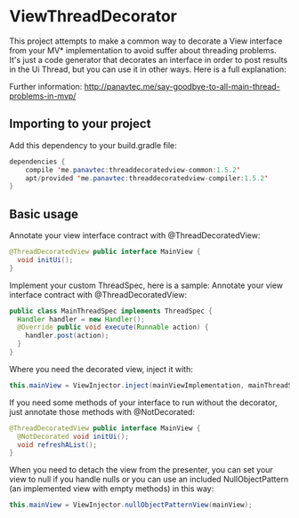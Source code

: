 # ViewThreadDecorator

This project attempts to make a common way to decorate a View interface from your MV* implementation to avoid suffer about threading problems. It's just a code generator that decorates an interface in order to post results in the Ui Thread, but you can use it in other ways. Here is a full explanation:

Further information: http://panavtec.me/say-goodbye-to-all-main-thread-problems-in-mvp/

## Importing to your project
Add this dependency to your build.gradle file:

```java
dependencies {
    compile 'me.panavtec:threaddecoratedview-common:1.5.2'
    apt/provided 'me.panavtec:threaddecoratedview-compiler:1.5.2'
}
```
## Basic usage
Annotate your view interface contract with @ThreadDecoratedView:
```java
@ThreadDecoratedView public interface MainView {
  void initUi();
}
```
Implement your custom ThreadSpec, here is a sample:
Annotate your view interface contract with @ThreadDecoratedView:
```java
public class MainThreadSpec implements ThreadSpec {
  Handler handler = new Handler();
  @Override public void execute(Runnable action) {
    handler.post(action);
  }
}
```
Where you need the decorated view, inject it with:
```java
this.mainView = ViewInjector.inject(mainViewImplementation, mainThreadSpec);
```
If you need some methods of your interface to run without the decorator, just annotate those methods with  @NotDecorated:
```java
@ThreadDecoratedView public interface MainView {
  @NotDecorated void initUi();
  void refreshAList();
}
```
When you need to detach the view from the presenter, you can set your view to null if you handle nulls or
you can use an included NullObjectPattern (an implemented view with empty methods) in this way:
```java
this.mainView = ViewInjector.nullObjectPatternView(mainView);
```
